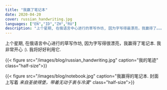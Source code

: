 ```yaml
---
title: "我赢了笔记本"
date: 2020-04-20
cover: russian_handwriting.jpg
languages: ["EN","ID","ZH","RU"]
description: "上个星期, 在俄语言中心进行的草写作坊, 因为字写得最漂亮，我赢得了。。。"
---
```


上个星期, 在俄语言中心进行的草写作坊, 因为字写得很漂亮，我赢得了笔记本. 我非常开心 :). 我将好好利用它. 

{{< figure src="/images/blog/russian_handwriting.jpg" caption="我的笔迹" class="half-size">}}

{{< figure src="/images/blog/notebook.jpg" caption="我赢得的笔记本. 封面上写着 *来自圣彼得堡，带着无动于衷与冷漠*" class="half-size">}}
